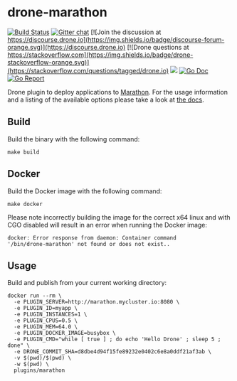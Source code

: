 # drone-marathon

[![Build Status](http://cloud.drone.io/api/badges/drone-plugins/drone-marathon/status.svg)](http://cloud.drone.io/drone-plugins/drone-marathon)
[![Gitter chat](https://badges.gitter.im/drone/drone.png)](https://gitter.im/drone/drone)
[![Join the discussion at https://discourse.drone.io](https://img.shields.io/badge/discourse-forum-orange.svg)](https://discourse.drone.io)
[![Drone questions at https://stackoverflow.com](https://img.shields.io/badge/drone-stackoverflow-orange.svg)](https://stackoverflow.com/questions/tagged/drone.io)
[![](https://images.microbadger.com/badges/image/plugins/marathon.svg)](https://microbadger.com/images/plugins/marathon "Get your own image badge on microbadger.com")
[![Go Doc](https://godoc.org/github.com/drone-plugins/drone-marathon?status.svg)](http://godoc.org/github.com/drone-plugins/drone-marathon)
[![Go Report](https://goreportcard.com/badge/github.com/drone-plugins/drone-marathon)](https://goreportcard.com/report/github.com/drone-plugins/drone-marathon)

Drone plugin to deploy applications to [Marathon](https://mesosphere.github.io/marathon/). For the usage information and a listing of the available options please take a look at [the docs](DOCS.md).

## Build

Build the binary with the following command:

```
make build
```

## Docker

Build the Docker image with the following command:

```
make docker
```

Please note incorrectly building the image for the correct x64 linux and with CGO disabled will result in an error when running the Docker image:

```
docker: Error response from daemon: Container command
'/bin/drone-marathon' not found or does not exist..
```

## Usage

Build and publish from your current working directory:

```
docker run --rm \
  -e PLUGIN_SERVER=http://marathon.mycluster.io:8080 \
  -e PLUGIN_ID=myapp \
  -e PLUGIN_INSTANCES=1 \
  -e PLUGIN_CPUS=0.5 \
  -e PLUGIN_MEM=64.0 \
  -e PLUGIN_DOCKER_IMAGE=busybox \
  -e PLUGIN_CMD="while [ true ] ; do echo 'Hello Drone' ; sleep 5 ; done" \
  -e DRONE_COMMIT_SHA=d8dbe4d94f15fe89232e0402c6e8a0ddf21af3ab \
  -v $(pwd)/$(pwd) \
  -w $(pwd) \
  plugins/marathon
```
